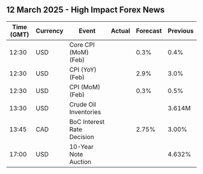 ## 12 March 2025 - High Impact Forex News

| Time (GMT) | Currency | Event | Actual | Forecast | Previous |
|------|----------|-------|--------|----------|----------|
| 12:30 | USD | Core CPI (MoM) (Feb) |  | 0.3% | 0.4% |
| 12:30 | USD | CPI (YoY) (Feb) |  | 2.9% | 3.0% |
| 12:30 | USD | CPI (MoM) (Feb) |  | 0.3% | 0.5% |
| 13:30 | USD | Crude Oil Inventories |  |  | 3.614M |
| 13:45 | CAD | BoC Interest Rate Decision |  | 2.75% | 3.00% |
| 17:00 | USD | 10-Year Note Auction |  |  | 4.632% |

